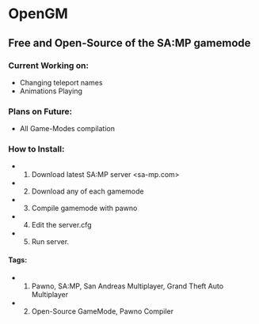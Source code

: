 OpenGM
======

## Free and Open-Source of the SA:MP gamemode

### Current Working on:
 * Changing teleport names
 * Animations Playing
 
### Plans on Future:
 * All Game-Modes compilation
 
### How to Install:
 * 1. Download latest SA:MP server <sa-mp.com>
 * 2. Download any of each gamemode
 * 3. Compile gamemode with pawno
 * 4. Edit the server.cfg
 * 5. Run server.
 
#### Tags:
 * 1. Pawno, SA:MP, San Andreas Multiplayer, Grand Theft Auto Multiplayer
 * 2. Open-Source GameMode, Pawno Compiler
 